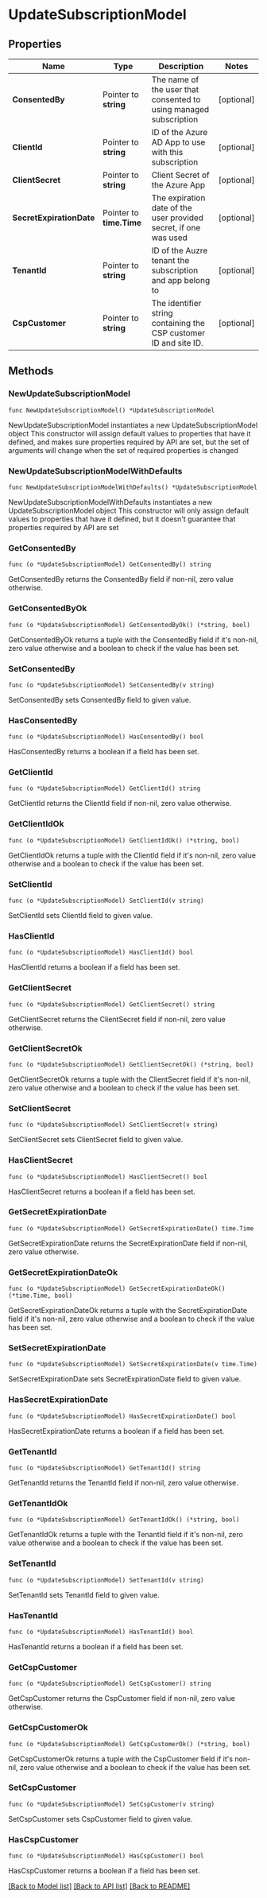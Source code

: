 # UpdateSubscriptionModel

## Properties

Name | Type | Description | Notes
------------ | ------------- | ------------- | -------------
**ConsentedBy** | Pointer to **string** | The name of the user that consented to using managed subscription | [optional] 
**ClientId** | Pointer to **string** | ID of the Azure AD App to use with this subscription | [optional] 
**ClientSecret** | Pointer to **string** | Client Secret of the Azure App | [optional] 
**SecretExpirationDate** | Pointer to **time.Time** | The expiration date of the user provided secret, if one was used | [optional] 
**TenantId** | Pointer to **string** | ID of the Auzre tenant the subscription and app belong to | [optional] 
**CspCustomer** | Pointer to **string** | The identifier string containing the CSP customer ID and site ID. | [optional] 

## Methods

### NewUpdateSubscriptionModel

`func NewUpdateSubscriptionModel() *UpdateSubscriptionModel`

NewUpdateSubscriptionModel instantiates a new UpdateSubscriptionModel object
This constructor will assign default values to properties that have it defined,
and makes sure properties required by API are set, but the set of arguments
will change when the set of required properties is changed

### NewUpdateSubscriptionModelWithDefaults

`func NewUpdateSubscriptionModelWithDefaults() *UpdateSubscriptionModel`

NewUpdateSubscriptionModelWithDefaults instantiates a new UpdateSubscriptionModel object
This constructor will only assign default values to properties that have it defined,
but it doesn't guarantee that properties required by API are set

### GetConsentedBy

`func (o *UpdateSubscriptionModel) GetConsentedBy() string`

GetConsentedBy returns the ConsentedBy field if non-nil, zero value otherwise.

### GetConsentedByOk

`func (o *UpdateSubscriptionModel) GetConsentedByOk() (*string, bool)`

GetConsentedByOk returns a tuple with the ConsentedBy field if it's non-nil, zero value otherwise
and a boolean to check if the value has been set.

### SetConsentedBy

`func (o *UpdateSubscriptionModel) SetConsentedBy(v string)`

SetConsentedBy sets ConsentedBy field to given value.

### HasConsentedBy

`func (o *UpdateSubscriptionModel) HasConsentedBy() bool`

HasConsentedBy returns a boolean if a field has been set.

### GetClientId

`func (o *UpdateSubscriptionModel) GetClientId() string`

GetClientId returns the ClientId field if non-nil, zero value otherwise.

### GetClientIdOk

`func (o *UpdateSubscriptionModel) GetClientIdOk() (*string, bool)`

GetClientIdOk returns a tuple with the ClientId field if it's non-nil, zero value otherwise
and a boolean to check if the value has been set.

### SetClientId

`func (o *UpdateSubscriptionModel) SetClientId(v string)`

SetClientId sets ClientId field to given value.

### HasClientId

`func (o *UpdateSubscriptionModel) HasClientId() bool`

HasClientId returns a boolean if a field has been set.

### GetClientSecret

`func (o *UpdateSubscriptionModel) GetClientSecret() string`

GetClientSecret returns the ClientSecret field if non-nil, zero value otherwise.

### GetClientSecretOk

`func (o *UpdateSubscriptionModel) GetClientSecretOk() (*string, bool)`

GetClientSecretOk returns a tuple with the ClientSecret field if it's non-nil, zero value otherwise
and a boolean to check if the value has been set.

### SetClientSecret

`func (o *UpdateSubscriptionModel) SetClientSecret(v string)`

SetClientSecret sets ClientSecret field to given value.

### HasClientSecret

`func (o *UpdateSubscriptionModel) HasClientSecret() bool`

HasClientSecret returns a boolean if a field has been set.

### GetSecretExpirationDate

`func (o *UpdateSubscriptionModel) GetSecretExpirationDate() time.Time`

GetSecretExpirationDate returns the SecretExpirationDate field if non-nil, zero value otherwise.

### GetSecretExpirationDateOk

`func (o *UpdateSubscriptionModel) GetSecretExpirationDateOk() (*time.Time, bool)`

GetSecretExpirationDateOk returns a tuple with the SecretExpirationDate field if it's non-nil, zero value otherwise
and a boolean to check if the value has been set.

### SetSecretExpirationDate

`func (o *UpdateSubscriptionModel) SetSecretExpirationDate(v time.Time)`

SetSecretExpirationDate sets SecretExpirationDate field to given value.

### HasSecretExpirationDate

`func (o *UpdateSubscriptionModel) HasSecretExpirationDate() bool`

HasSecretExpirationDate returns a boolean if a field has been set.

### GetTenantId

`func (o *UpdateSubscriptionModel) GetTenantId() string`

GetTenantId returns the TenantId field if non-nil, zero value otherwise.

### GetTenantIdOk

`func (o *UpdateSubscriptionModel) GetTenantIdOk() (*string, bool)`

GetTenantIdOk returns a tuple with the TenantId field if it's non-nil, zero value otherwise
and a boolean to check if the value has been set.

### SetTenantId

`func (o *UpdateSubscriptionModel) SetTenantId(v string)`

SetTenantId sets TenantId field to given value.

### HasTenantId

`func (o *UpdateSubscriptionModel) HasTenantId() bool`

HasTenantId returns a boolean if a field has been set.

### GetCspCustomer

`func (o *UpdateSubscriptionModel) GetCspCustomer() string`

GetCspCustomer returns the CspCustomer field if non-nil, zero value otherwise.

### GetCspCustomerOk

`func (o *UpdateSubscriptionModel) GetCspCustomerOk() (*string, bool)`

GetCspCustomerOk returns a tuple with the CspCustomer field if it's non-nil, zero value otherwise
and a boolean to check if the value has been set.

### SetCspCustomer

`func (o *UpdateSubscriptionModel) SetCspCustomer(v string)`

SetCspCustomer sets CspCustomer field to given value.

### HasCspCustomer

`func (o *UpdateSubscriptionModel) HasCspCustomer() bool`

HasCspCustomer returns a boolean if a field has been set.


[[Back to Model list]](../README.md#documentation-for-models) [[Back to API list]](../README.md#documentation-for-api-endpoints) [[Back to README]](../README.md)


